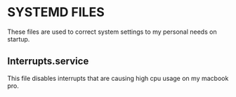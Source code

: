 SYSTEMD FILES
=============
These files are used to correct system settings to my personal needs on startup.

Interrupts.service
------------------
This file disables interrupts that are causing high cpu usage on my macbook pro.
